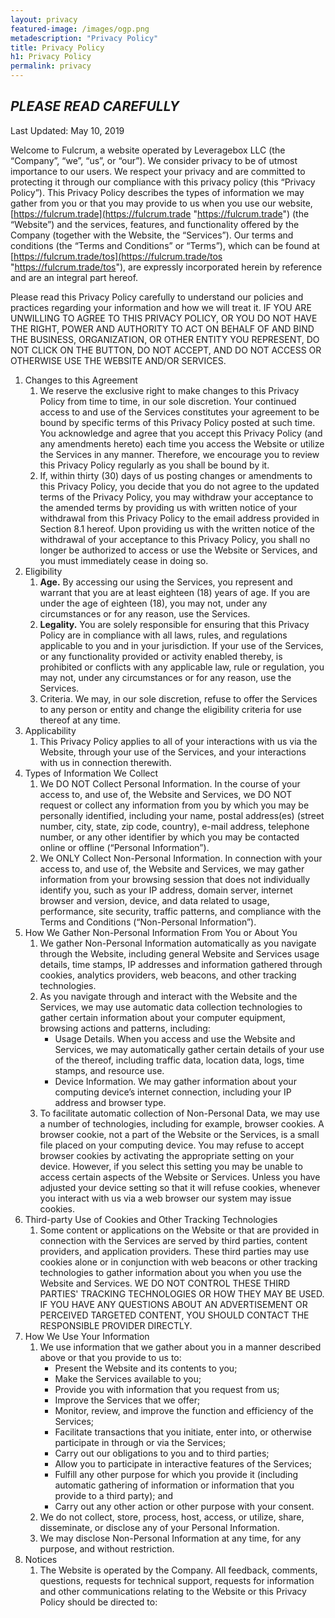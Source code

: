 ```yaml
---
layout: privacy
featured-image: /images/ogp.png
metadescription: "Privacy Policy"
title: Privacy Policy
h1: Privacy Policy
permalink: privacy
---
```



## ***PLEASE READ CAREFULLY***

Last Updated: May 10, 2019

Welcome to Fulcrum, a website operated by Leveragebox LLC (the “Company”, “we”, “us”, or “our”).  We consider privacy to be of utmost importance to our users.  We respect your privacy and are committed to protecting it through our compliance with this privacy policy (this “Privacy Policy”).  This Privacy Policy describes the types of information we may gather from you or that you may provide to us when you use our website, [https://fulcrum.trade](https://fulcrum.trade "https://fulcrum.trade") (the “Website”) and the services, features, and functionality offered by the Company (together with the Website, the “Services”).  Our terms and conditions (the “Terms and Conditions” or “Terms”), which can be found at [https://fulcrum.trade/tos](https://fulcrum.trade/tos "https://fulcrum.trade/tos"), are expressly incorporated herein by reference and are an integral part hereof.

Please read this Privacy Policy carefully to understand our policies and practices regarding your information and how we will treat it.  IF YOU ARE UNWILLING TO AGREE TO THIS PRIVACY POLICY, OR YOU DO NOT HAVE THE RIGHT, POWER AND AUTHORITY TO ACT ON BEHALF OF AND BIND THE BUSINESS, ORGANIZATION, OR OTHER ENTITY YOU REPRESENT, DO NOT CLICK ON THE BUTTON, DO NOT ACCEPT, AND DO NOT ACCESS OR OTHERWISE USE THE WEBSITE AND/OR SERVICES.

1. Changes to this Agreement
    1. We reserve the exclusive right to make changes to this Privacy Policy from time to time, in our sole discretion.  Your continued access to and use of the Services constitutes your agreement to be bound by specific terms of this Privacy Policy posted at such time.  You acknowledge and agree that you accept this Privacy Policy (and any amendments hereto) each time you access the Website or utilize the Services in any manner.  Therefore, we encourage you to review this Privacy Policy regularly as you shall be bound by it.
    2. If, within thirty (30) days of us posting changes or amendments to this Privacy Policy, you decide that you do not agree to the updated terms of the Privacy Policy, you may withdraw your acceptance to the amended terms by providing us with written notice of your withdrawal from this Privacy Policy to the email address provided in Section 8.1 hereof. Upon providing us with the written notice of the withdrawal of your acceptance to this Privacy Policy, you shall no longer be authorized to access or use the Website or Services, and you must immediately cease in doing so.
2. Eligibility
    1. **Age.**  By accessing our using the Services, you represent and warrant that you are at least eighteen (18) years of age.  If you are under the age of eighteen (18), you may not, under any circumstances or for any reason, use the Services.
    2. **Legality.**  You are solely responsible for ensuring that this Privacy Policy are in compliance with all laws, rules, and regulations applicable to you and in your jurisdiction.  If your use of the Services, or any functionality provided or activity enabled thereby, is prohibited or conflicts with any applicable law, rule or regulation, you may not, under any circumstances or for any reason, use the Services.
    3. Criteria.  We may, in our sole discretion, refuse to offer the Services to any person or entity and change the eligibility criteria for use thereof at any time.
3. Applicability
    1. This Privacy Policy applies to all of your interactions with us via the Website, through your use of the Services, and your interactions with us in connection therewith.
4. Types of Information We Collect
    1. We DO NOT Collect Personal Information.  In the course of your access to, and use of, the Website and Services, we DO NOT request or collect any information from you by which you may be personally identified, including your name, postal address(es) (street number, city, state, zip code, country), e-mail address, telephone number, or any other identifier by which you may be contacted online or offline (“Personal Information”).
    2. We ONLY Collect Non-Personal Information.  In connection with your access to, and use of, the Website and Services, we may gather information from your browsing session that does not individually identify you, such as your IP address, domain server, internet browser and version, device, and data related to usage, performance, site security, traffic patterns, and compliance with the Terms and Conditions (“Non-Personal Information”).
5. How We Gather Non-Personal Information From You or About You
    1. We gather Non-Personal Information automatically as you navigate through the Website, including general Website and Services usage details, time stamps, IP addresses and information gathered through cookies, analytics providers, web beacons, and other tracking technologies.
    2. As you navigate through and interact with the Website and the Services, we may use automatic data collection technologies to gather certain information about your computer equipment, browsing actions and patterns, including:
        * Usage Details. When you access and use the Website and Services, we may automatically gather certain details of your use of the  thereof, including traffic data, location data, logs, time stamps, and resource use.
        * Device Information. We may gather information about your computing device’s internet connection, including your IP address and browser type.
    3. To facilitate automatic collection of Non-Personal Data, we may use a number of technologies, including for example, browser cookies.  A browser cookie, not a part of the Website or the Services, is a small file placed on your computing device.  You may refuse to accept browser cookies by activating the appropriate setting on your device.  However, if you select this setting you may be unable to access certain aspects of the Website or Services.  Unless you have adjusted your device setting so that it will refuse cookies, whenever you interact with us via a web browser our system may issue cookies.
6. Third-party Use of Cookies and Other Tracking Technologies
    1. Some content or applications on the Website or that are provided in connection with the Services are served by third parties, content providers, and application providers.  These third parties may use cookies alone or in conjunction with web beacons or other tracking technologies to gather information about you when you use the Website and Services.  WE DO NOT CONTROL THESE THIRD PARTIES' TRACKING TECHNOLOGIES OR HOW THEY MAY BE USED.  IF YOU HAVE ANY QUESTIONS ABOUT AN ADVERTISEMENT OR PERCEIVED TARGETED CONTENT, YOU SHOULD CONTACT THE RESPONSIBLE PROVIDER DIRECTLY.
7. How We Use Your Information
    1. We use information that we gather about you in a manner described above or that you provide to us to:
        * Present the Website and its contents to you;
        * Make the Services available to you;
        * Provide you with information that you request from us;
        * Improve the Services that we offer;
        * Monitor, review, and improve the function and efficiency of the Services;
        * Facilitate transactions that you initiate, enter into, or otherwise participate in through or via the Services;
        * Carry out our obligations to you and to third parties;
        * Allow you to participate in interactive features of the Services;
        * Fulfill any other purpose for which you provide it (including automatic gathering of information or information that you provide to a third party); and
        * Carry out any other action or other purpose with your consent.
    2. We do not collect, store, process, host, access, or utilize, share, disseminate, or disclose any of your Personal Information.
    3. We may disclose Non-Personal Information at any time, for any purpose, and without restriction.
8. Notices
    1. The Website is operated by the Company.  All feedback, comments, questions, requests for technical support, requests for information and other communications relating to the Website or this Privacy Policy should be directed to:
